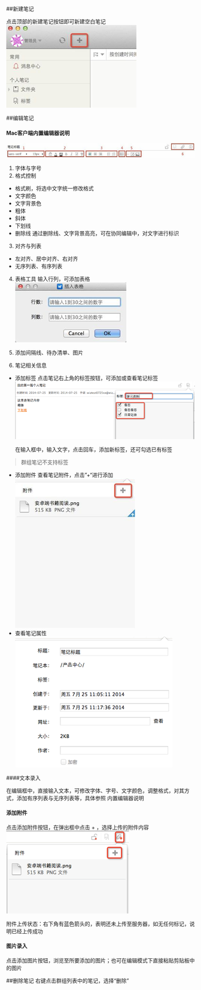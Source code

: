 ##新建笔记

点击顶部的新建笔记按钮即可新建空白笔记
![新建笔记](img/newpagemac-new.png)

##编辑笔记
#### Mac客户端内置编辑器说明
![编辑器](img/newpagemac-editor.png)

1. 字体与字号
2. 格式控制
 * 格式刷，将选中文字统一修改格式
 * 文字颜色
 * 文字背景色
 * 粗体
 * 斜体
 * 下划线
 * 删除线
    通过删除线、文字背景高亮，可在协同编辑中，对文字进行标识

3. 对齐与列表
 * 左对齐、居中对齐、右对齐
 * 无序列表、有序列表
4. 表格工具
 输入行列，可添加表格
![编辑器](img/newpagemac-table.png)

5. 添加间隔线、待办清单、图片
6. 笔记相关信息
 * 添加标签
点击笔记右上角的标签按钮，可添加或查看笔记标签
![编辑器](img/newpagemac-tag.png)


   在输入框中，输入文字，点击回车，添加新标签，还可勾选已有标签

> 群组笔记不支持标签

 * 添加附件
查看笔记附件，点击”+“进行添加
![编辑器](img/newpagemac-attachment.png)
 * 查看笔记属性
![编辑器](img/newpagemac-info.png)


####文本录入

在编辑框中，直接输入文本，可修改字体、字号、文字颜色，调整格式，对其方式，添加有序列表与无序列表等，具体参照 内置编辑器说明

#### 添加附件

点击添加附件按钮，在弹出框中点击 + ，选择上传的附件内容
![编辑器](img/newpagemac-addAttachment.png)

附件上传状态：右下角有蓝色箭头的，表明还未上传至服务器，如无任何标记，说明已经上传成功





#### 图片录入

点击添加图片按钮，浏览至所要添加的图片；也可在编辑模式下直接粘贴剪贴板中的图片


##删除笔记
右键点击群组列表中的笔记，选择“删除”
